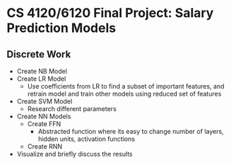 # CS 4120/6120 Final Project: Salary Prediction Models

## Discrete Work 
- Create NB Model
- Create LR Model
  - Use coefficients from LR to find a subset of important features, and retrain model and train other models using reduced set of features
- Create SVM Model
   - Research different parameters 
- Create NN Models
  - Create FFN
    - Abstracted function where its easy to change number of layers, hidden units, activation functions
  - Create RNN
- Visualize and briefly discuss the results
